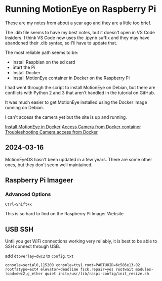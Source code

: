 # Running MotionEye on Raspberry Pi

These are my notes from about a year ago and they are a little too brief.

The .dib file seems to have my best notes, but it doesn't open in VS Code Insiders. I think VS Code now uses the .ipynb suffix and they may have abandoned their .dib syntax, so I'll have to update that.

The most reliable path seems to be:

- Install Raspbian on the sd card
- Start the Pi
- Install Docker
- Install MotionEye container in Docker on the Raspberry Pi

I had went through the script to install MotionEye on Debian, but there are conflicts with Python 2 and 3 that aren't handled in the tutorial on GitHub.

It was much easier to get MotionEye installed using the Docker image running on Debian.

I can't access the camera yet but the site is up and running.

[Install MotionEye in Docker](https://github.com/motioneye-project/motioneye/wiki/Install-in-Docker)
[Access Camera from Docker container](https://www.losant.com/blog/how-to-access-the-raspberry-pi-camera-in-docker)
[Troubleshooting Camera access from Docker](https://stackoverflow.com/questions/54842833/access-raspistill-pi-camera-inside-a-docker-container)

## 2024-03-16

MotionEyeOS hasn't been updated in a few years. There are some other ones, but they don't seem well maintained.

## Raspberry Pi Imageer

### Advanced Options

`Ctrl+Shift+x`

This is so hard to find on the Raspberry Pi Imager Website

## USB SSH

Until you get WiFi connections working very reliably, it is best to be able to SSH connect through USB. 

add `dtoverlay=dwc2` to `config.txt`


```
console=serial0,115200 console=tty1 root=PARTUUID=6c586e13-02 rootfstype=ext4 elevator=deadline fsck.repair=yes rootwait modules-load=dwc2,g_ether quiet init=/usr/lib/raspi-config/init_resize.sh
```